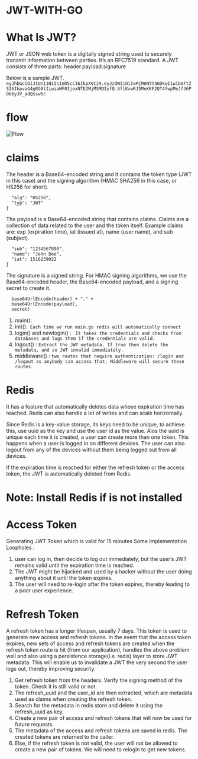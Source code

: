 # JWT-WITH-GO

# What Is JWT?
JWT or JSON web token is a digitally signed string used to securely transmit information between parties. It’s an RFC7519 standard.
A JWT consists of three parts:
header.payload.signature

Below is a sample JWT.
```eyJhbGciOiJIUzI1NiIsInR5cCI6IkpXVCJ9.eyJzdWIiOiIxMjM0NTY3ODkwIiwibmFtZSI6IkpvaG4gRG9lIiwiaWF0IjoxNTE2MjM5MDIyfQ.SflKxwRJSMeKKF2QT4fwpMeJf36POk6yJV_adQssw5c```


# flow
![Flow](flow.png)

# claims
The header is a Base64-encoded string and it contains the token type (JWT in this case) and the signing algorithm (HMAC SHA256 in this case, or HS256 for short).
```{
  "alg": "HS256",
  "typ": "JWT"
}
```

The payload is a Base64-encoded string that contains claims. Claims are a collection of data related to the user and the token itself. Example claims are: exp (expiration time), iat (issued at), name (user name), and sub (subject).
```{
  "sub": "1234567890",
  "name": "John Doe",
  "iat": 1516239022
}
```
The signature is a signed string. For HMAC signing algorithms, we use the Base64-encoded header, the Base64-encoded payload, and a signing secret to create it.
```HMACSHA256(
  base64UrlEncode(header) + "." +
  base64UrlEncode(payload),
  secret)
```

1. main(): 
2. init():```
Each time we run main.go redis will automatically connect```
3. login() and newlogin() : ``` It takes the credentials and checks from databases and logs them if the credentials are valid.```
4. logout() : ```Extract the JWT metadata. If true then delete the metadata, and so JWT invalid immediately.```
5. middleware() : ```two routes that require authentication: /login and /logout as anybody can access that, Middleware will secure these routes```



# Redis
It has a feature that automatically deletes data whose expiration time has reached.
Redis can also handle a lot of writes and can scale horizontally.

Since Redis is a key-value storage, its keys need to be unique, to achieve this, use uuid as the key and use the user id as the value. Alos the uuid is unique each time it is created, a user can create more than one token. This happens when a user is logged in on different devices. The user can also logout from any of the devices without them being logged out from all devices.

If the expiration time is reached for either the refresh token or the access token, the JWT is automatically deleted from Redis.

# Note: Install Redis if is not installed

# Access Token
Generating JWT Token which is valid for 15 minutes
Some Implementation Loopholes :
1. user can log in, then decide to log out immediately, but the user’s JWT remains valid until the expiration time is reached.
2. The JWT might be hijacked and used by a hacker without the user doing anything about it until the token expires.
3. The user will need to re-login after the token expires, thereby leading to a poor user experience.

# Refresh Token
A refresh token has a longer lifespan, usually 7 days. This token is used to generate new access and refresh tokens.
In the event that the access token expires, new sets of access and refresh tokens are created when the refresh token route is hit (from our application),
handles the above problem well and also using a persistence storage(i.e. redis) layer to store JWT metadata.
This will enable us to invalidate a JWT the very second the user logs out, thereby improving security.

1. Get refresh token from the headers. Verify the signing method of the token. Check it is still valid or not.
3. The refresh_uuid and the user_id are then extracted, which are metadata used as claims when creating the refresh token.
4. Search for the metadata in redis store and delete it using the refresh_uuid as key.
5. Create a new pair of access and refresh tokens that will now be used for future requests.
6. The metadata of the access and refresh tokens are saved in redis. The created tokens are returned to the caller.
7. Else, if the refresh token is not valid, the user will not be allowed to create a new pair of tokens. We will need to relogin to get new tokens.

